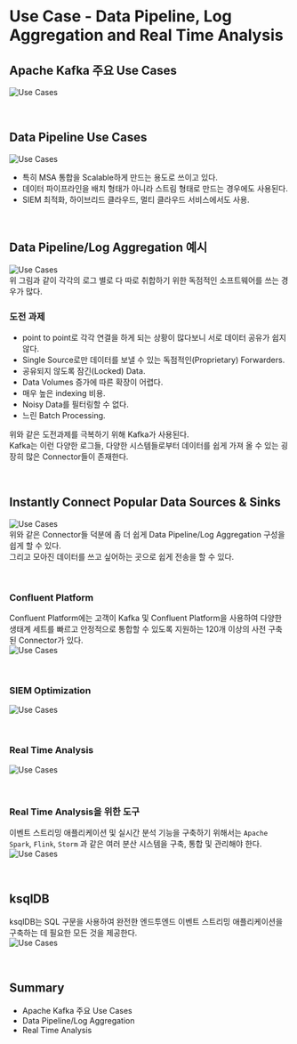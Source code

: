 # Use Case - Data Pipeline, Log Aggregation and Real Time Analysis

## Apache Kafka 주요 Use Cases
![Use Cases](../images/12.Use%20Cases1.PNG)

<br>

## Data Pipeline Use Cases
![Use Cases](../images/13.Use%20Cases2.PNG)  
* 특히 MSA 통합을 Scalable하게 만드는 용도로 쓰이고 있다.
* 데이터 파이프라인을 배치 형태가 아니라 스트림 형태로 만드는 경우에도 사용된다.
* SIEM 최적화, 하이브리드 클라우드, 멀티 클라우드 서비스에서도 사용.

<br>

## Data Pipeline/Log Aggregation 예시
![Use Cases](../images/14.Use%20Cases3.PNG)  
위 그림과 같이 각각의 로그 별로 다 따로 취합하기 위한 독점적인 소프트웨어를 쓰는 경우가 많다.

### 도전 과제
* point to point로 각각 연결을 하게 되는 상황이 많다보니 서로 데이터 공유가 쉽지 않다.
* Single Source로만 데이터를 보낼 수 있는 독점적인(Proprietary) Forwarders.
* 공유되지 않도록 잠긴(Locked) Data.
* Data Volumes 증가에 따른 확장이 어렵다.
* 매우 높은 indexing 비용.
* Noisy Data를 필터링할 수 없다.
* 느린 Batch Processing.

위와 같은 도전과제를 극복하기 위해 Kafka가 사용된다.  
Kafka는 이런 다양한 로그들, 다양한 시스템들로부터 데이터를 쉽게 가져 올 수 있는 굉장히 많은 Connector들이 존재한다.

<br>

## Instantly Connect Popular Data Sources & Sinks
![Use Cases](../images/15.Use%20Cases4.PNG)  
위와 같은 Connector들 덕분에 좀 더 쉽게 Data Pipeline/Log Aggregation 구성을 쉽게 할 수 있다.  
그리고 모아진 데이터를 쓰고 싶어하는 곳으로 쉽게 전송을 할 수 있다.

<br>

### Confluent Platform
Confluent Platform에는 고객이 Kafka 및 Confluent Platform을 사용하여 다양한 생태계 세트를 빠르고 안정적으로 통합할 수 있도록 지원하는 120개 이상의 사전 구축된 Connector가 있다.  
![Use Cases](../images/16.Use%20Cases5.PNG)

<br>

### SIEM Optimization
![Use Cases](../images/17.Use%20Cases6.PNG)

<br>

### Real Time Analysis
![Use Cases](../images/18.Use%20Cases7.PNG)

<br>

### Real Time Analysis을 위한 도구
이벤트 스트리밍 애플리케이션 및 실시간 분석 기능을 구축하기 위해서는 ```Apache Spark```, ```Flink```, ```Storm``` 과 같은 여러 분산 시스템을 구축, 통합 및 관리해야 한다.  
![Use Cases](../images/19.Use%20Cases8.PNG)

<br>

## ksqlDB
ksqlDB는 SQL 구문을 사용하여 완전한 엔드투엔드 이벤트 스트리밍 애플리케이션을 구축하는 데 필요한 모든 것을 제공한다.  
![Use Cases](../images/20.Use%20Cases9.PNG)

<br>

## Summary
* Apache Kafka 주요 Use Cases
* Data Pipeline/Log Aggregation
* Real Time Analysis